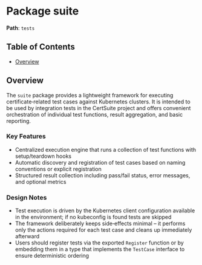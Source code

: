 # Package suite

**Path**: `tests`

## Table of Contents

- [Overview](#overview)

## Overview

The `suite` package provides a lightweight framework for executing certificate‑related test cases against Kubernetes clusters. It is intended to be used by integration tests in the CertSuite project and offers convenient orchestration of individual test functions, result aggregation, and basic reporting.

### Key Features

- Centralized execution engine that runs a collection of test functions with setup/teardown hooks
- Automatic discovery and registration of test cases based on naming conventions or explicit registration
- Structured result collection including pass/fail status, error messages, and optional metrics

### Design Notes

- Test execution is driven by the Kubernetes client configuration available in the environment; if no kubeconfig is found tests are skipped
- The framework deliberately keeps side‑effects minimal – it performs only the actions required for each test case and cleans up immediately afterward
- Users should register tests via the exported `Register` function or by embedding them in a type that implements the `TestCase` interface to ensure deterministic ordering

